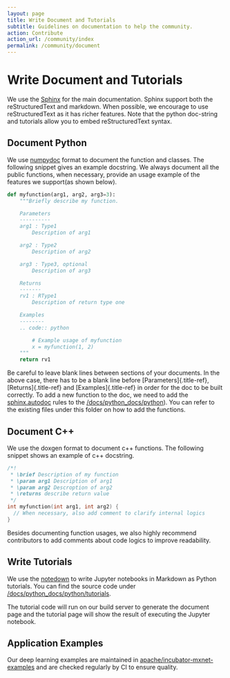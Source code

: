 ```yaml
---
layout: page
title: Write Document and Tutorials
subtitle: Guidelines on documentation to help the community.
action: Contribute
action_url: /community/index
permalink: /community/document
---
```

<!--- Licensed to the Apache Software Foundation (ASF) under one -->
<!--- or more contributor license agreements.  See the NOTICE file -->
<!--- distributed with this work for additional information -->
<!--- regarding copyright ownership.  The ASF licenses this file -->
<!--- to you under the Apache License, Version 2.0 (the -->
<!--- "License"); you may not use this file except in compliance -->
<!--- with the License.  You may obtain a copy of the License at -->

<!---   http://www.apache.org/licenses/LICENSE-2.0 -->

<!--- Unless required by applicable law or agreed to in writing, -->
<!--- software distributed under the License is distributed on an -->
<!--- "AS IS" BASIS, WITHOUT WARRANTIES OR CONDITIONS OF ANY -->
<!--- KIND, either express or implied.  See the License for the -->
<!--- specific language governing permissions and limitations -->
<!--- under the License. -->

Write Document and Tutorials
============================

We use the [Sphinx](http://sphinx-doc.org) for the main documentation.
Sphinx support both the reStructuredText and markdown. When possible, we
encourage to use reStructuredText as it has richer features. Note that
the python doc-string and tutorials allow you to embed reStructuredText
syntax.

Document Python
---------------

We use [numpydoc](https://numpydoc.readthedocs.io/en/latest/) format to
document the function and classes. The following snippet gives an
example docstring. We always document all the public functions, when
necessary, provide an usage example of the features we support(as shown
below).

```python
def myfunction(arg1, arg2, arg3=3):
    """Briefly describe my function.

    Parameters
    ----------
    arg1 : Type1
        Description of arg1

    arg2 : Type2
        Description of arg2

    arg3 : Type3, optional
        Description of arg3

    Returns
    -------
    rv1 : RType1
        Description of return type one

    Examples
    --------
    .. code:: python

        # Example usage of myfunction
        x = myfunction(1, 2)
    """
    return rv1
```

Be careful to leave blank lines between sections of your documents. In
the above case, there has to be a blank line before
[Parameters]{.title-ref}, [Returns]{.title-ref} and
[Examples]{.title-ref} in order for the doc to be built correctly. To
add a new function to the doc, we need to add the
[sphinx.autodoc](http://www.sphinx-doc.org/en/master/ext/autodoc.html)
rules to the
[/docs/python_docs/python](https://github.com/apache/incubator-mxnet/tree/master/docs/python_docs/python)).
You can refer to the existing files under this folder on how to add the
functions.

Document C++
------------

We use the doxgen format to document c++ functions. The following
snippet shows an example of c++ docstring.

```cpp
/*!
 * \brief Description of my function
 * \param arg1 Description of arg1
 * \param arg2 Descroption of arg2
 * \returns describe return value
 */
int myfunction(int arg1, int arg2) {
  // When necessary, also add comment to clarify internal logics
}
```

Besides documenting function usages, we also highly recommend
contributors to add comments about code logics to improve readability.

Write Tutorials
---------------

We use the [notedown](https://github.com/aaren/notedown) to write Jupyter notebooks
in Markdown as Python tutorials. You can find the source code under
[/docs/python_docs/python/tutorials](https://github.com/apache/incubator-mxnet/tree/master/docs/python_docs/python/tutorials).


The tutorial code will run on our build server to generate the document
page and the tutorial page will show the result of executing the Jupyter notebook.


Application Examples
--------------------

Our deep learning examples are maintained in [apache/incubator-mxnet-examples](http://github.com/apache/incubator-mxnet-examples)
and are checked regularly by CI to ensure quality.

<script async defer src="https://buttons.github.io/buttons.js"></script>
<script src="https://apis.google.com/js/platform.js"></script>
